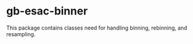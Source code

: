 # gb-esac-binner

This package contains classes need for handling binning, rebinning, and resampling.
